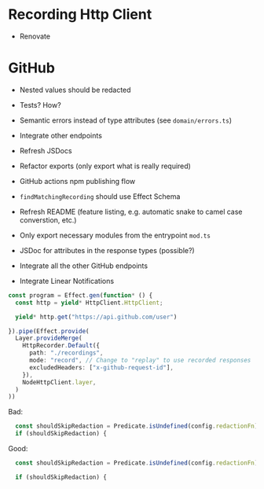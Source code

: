 # Recording Http Client

- Renovate

# GitHub

- Nested values should be redacted
- Tests? How?
- Semantic errors instead of type attributes (see `domain/errors.ts`)
- Integrate other endpoints
- Refresh JSDocs
- Refactor exports (only export what is really required)
- GitHub actions npm publishing flow
- `findMatchingRecording` should use Effect Schema
- Refresh README (feature listing, e.g. automatic snake to camel case converstion, etc.)
- Only export necessary modules from the entrypoint `mod.ts`


- JSDoc for attributes in the response types (possible?)
- Integrate all the other GitHub endpoints
- Integrate Linear Notifications


```ts
const program = Effect.gen(function* () {
  const http = yield* HttpClient.HttpClient;

  yield* http.get("https://api.github.com/user")

}).pipe(Effect.provide(
  Layer.provideMerge(
    HttpRecorder.Default({
      path: "./recordings",
      mode: "record", // Change to "replay" to use recorded responses
      excludedHeaders: ["x-github-request-id"],
    }),
    NodeHttpClient.layer,
  )
))
```

Bad:

```ts
  const shouldSkipRedaction = Predicate.isUndefined(config.redactionFn);
  if (shouldSkipRedaction) {
```

Good:

```ts
  const shouldSkipRedaction = Predicate.isUndefined(config.redactionFn);

  if (shouldSkipRedaction) {
```